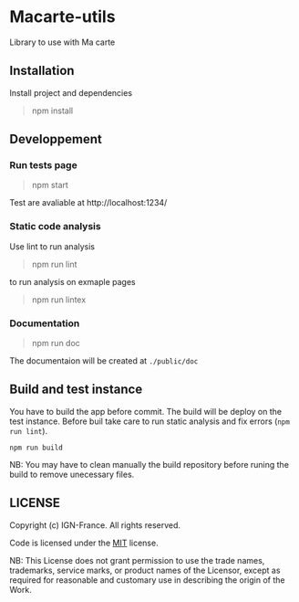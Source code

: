 # Macarte-utils
Library to use with Ma carte

## Installation 

Install project and dependencies

> npm install

## Developpement

### Run tests page

> npm start

Test are avaliable at http://localhost:1234/

### Static code analysis

Use lint to run analysis

> npm run lint

to run analysis on exmaple pages

> npm run lintex

### Documentation

> npm run doc

The documentaion will be created at  `./public/doc`


## Build and test instance

You have to build the app before commit. The build will be deploy on the test instance.
Before buil take care to run static analysis and fix errors (`npm run lint`).

```
npm run build
```

NB: You may have to clean manually the build repository before runing the build to remove unecessary files.

## LICENSE

Copyright (c) IGN-France. All rights reserved.

Code is licensed under the [MIT](/LICENSE) license.

NB: This License does not grant permission to use the trade names, trademarks, service marks, or product names of the Licensor, except as required for reasonable and customary use in describing the origin of the Work.

